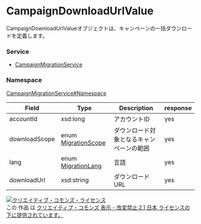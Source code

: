 

# CampaignDownloadUrlValue

CampaignDownloadUrlValueオブジェクトは、キャンペーンの一括ダウンロードを定義します。

### Service

+ [CampaignMigrationService](../../services/CampaignMigrationService.md)

### Namespace

[CampaignMigrationService#Namespace](../../services/CampaignMigrationService.md#namespace)

| Field | Type | Description | response |
| ----- | ---- | ----------- | -------- |
| accountId | xsd:long | アカウントID | yes | |
| downloadScope | enum [MigrationScope](./MigrationScope.md) | ダウンロード対象となるキャンペーンの範囲 | yes | |
| lang | enum [MigrationLang](./MigrationLang.md) | 言語 | yes | |
| downloadUrl | xsd:string | ダウンロードURL | yes | |

<a rel="license" href="http://creativecommons.org/licenses/by-nd/2.1/jp/"><img alt="クリエイティブ・コモンズ・ライセンス" style="border-width:0" src="https://i.creativecommons.org/l/by-nd/2.1/jp/88x31.png" /></a><br />この 作品 は <a rel="license" href="http://creativecommons.org/licenses/by-nd/2.1/jp/">クリエイティブ・コモンズ 表示 - 改変禁止 2.1 日本 ライセンスの下に提供されています。</a>
